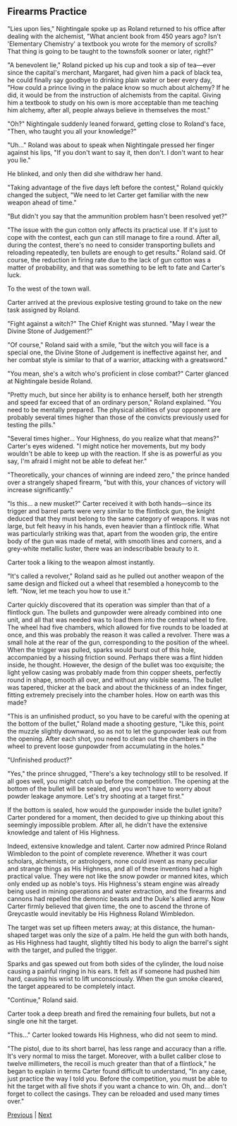 ## Firearms Practice
"Lies upon lies," Nightingale spoke up as Roland returned to his office after dealing with the alchemist, "What ancient book from 450 years ago? Isn't 'Elementary Chemistry' a textbook you wrote for the memory of scrolls? That thing is going to be taught to the townsfolk sooner or later, right?"



"A benevolent lie," Roland picked up his cup and took a sip of tea—ever since the capital's merchant, Margaret, had given him a pack of black tea, he could finally say goodbye to drinking plain water or beer every day, "How could a prince living in the palace know so much about alchemy? If he did, it would be from the instruction of alchemists from the capital. Giving him a textbook to study on his own is more acceptable than me teaching him alchemy, after all, people always believe in themselves the most."



"Oh?" Nightingale suddenly leaned forward, getting close to Roland's face, "Then, who taught you all your knowledge?"



"Uh..." Roland was about to speak when Nightingale pressed her finger against his lips, "If you don't want to say it, then don't. I don't want to hear you lie."



He blinked, and only then did she withdraw her hand.



"Taking advantage of the five days left before the contest," Roland quickly changed the subject, "We need to let Carter get familiar with the new weapon ahead of time."



"But didn't you say that the ammunition problem hasn't been resolved yet?"



"The issue with the gun cotton only affects its practical use. If it's just to cope with the contest, each gun can still manage to fire a round. After all, during the contest, there's no need to consider transporting bullets and reloading repeatedly, ten bullets are enough to get results." Roland said. Of course, the reduction in firing rate due to the lack of gun cotton was a matter of probability, and that was something to be left to fate and Carter's luck.



To the west of the town wall.

Carter arrived at the previous explosive testing ground to take on the new task assigned by Roland.

"Fight against a witch?" The Chief Knight was stunned. "May I wear the Divine Stone of Judgement?"

"Of course," Roland said with a smile, "but the witch you will face is a special one, the Divine Stone of Judgement is ineffective against her, and her combat style is similar to that of a warrior, attacking with a greatsword."

"You mean, she's a witch who's proficient in close combat?" Carter glanced at Nightingale beside Roland.

"Pretty much, but since her ability is to enhance herself, both her strength and speed far exceed that of an ordinary person," Roland explained. "You need to be mentally prepared. The physical abilities of your opponent are probably several times higher than those of the convicts previously used for testing the pills."

"Several times higher... Your Highness, do you realize what that means?" Carter's eyes widened. "I might notice her movements, but my body wouldn't be able to keep up with the reaction. If she is as powerful as you say, I'm afraid I might not be able to defeat her."

"Theoretically, your chances of winning are indeed zero," the prince handed over a strangely shaped firearm, "but with this, your chances of victory will increase significantly."

"Is this... a new musket?" Carter received it with both hands—since its trigger and barrel parts were very similar to the flintlock gun, the knight deduced that they must belong to the same category of weapons. It was not large, but felt heavy in his hands, even heavier than a flintlock rifle. What was particularly striking was that, apart from the wooden grip, the entire body of the gun was made of metal, with smooth lines and corners, and a grey-white metallic luster, there was an indescribable beauty to it.



Carter took a liking to the weapon almost instantly.



"It's called a revolver," Roland said as he pulled out another weapon of the same design and flicked out a wheel that resembled a honeycomb to the left. "Now, let me teach you how to use it."



Carter quickly discovered that its operation was simpler than that of a flintlock gun. The bullets and gunpowder were already combined into one unit, and all that was needed was to load them into the central wheel to fire. The wheel had five chambers, which allowed for five rounds to be loaded at once, and this was probably the reason it was called a revolver. There was a small hole at the rear of the gun, corresponding to the position of the wheel. When the trigger was pulled, sparks would burst out of this hole, accompanied by a hissing friction sound. Perhaps there was a flint hidden inside, he thought. However, the design of the bullet was too exquisite; the light yellow casing was probably made from thin copper sheets, perfectly round in shape, smooth all over, and without any visible seams. The bullet was tapered, thicker at the back and about the thickness of an index finger, fitting extremely precisely into the chamber holes. How on earth was this made?



"This is an unfinished product, so you have to be careful with the opening at the bottom of the bullet," Roland made a shooting gesture, "Like this, point the muzzle slightly downward, so as not to let the gunpowder leak out from the opening. After each shot, you need to clean out the chambers in the wheel to prevent loose gunpowder from accumulating in the holes."



"Unfinished product?"



"Yes," the prince shrugged, "There's a key technology still to be resolved. If all goes well, you might catch up before the competition. The opening at the bottom of the bullet will be sealed, and you won't have to worry about powder leakage anymore. Let's try shooting at a target first."



If the bottom is sealed, how would the gunpowder inside the bullet ignite? Carter pondered for a moment, then decided to give up thinking about this seemingly impossible problem. After all, he didn't have the extensive knowledge and talent of His Highness.



Indeed, extensive knowledge and talent. Carter now admired Prince Roland Wimbledon to the point of complete reverence. Whether it was court scholars, alchemists, or astrologers, none could invent as many peculiar and strange things as His Highness, and all of these inventions had a high practical value. They were not like the snow powder or manned kites, which only ended up as noble's toys. His Highness's steam engine was already being used in mining operations and water extraction, and the firearms and cannons had repelled the demonic beasts and the Duke's allied army. Now Carter firmly believed that given time, the one to ascend the throne of Greycastle would inevitably be His Highness Roland Wimbledon.



The target was set up fifteen meters away; at this distance, the human-shaped target was only the size of a palm. He held the gun with both hands, as His Highness had taught, slightly tilted his body to align the barrel's sight with the target, and pulled the trigger.



Sparks and gas spewed out from both sides of the cylinder, the loud noise causing a painful ringing in his ears. It felt as if someone had pushed him hard, causing his wrist to lift unconsciously. When the gun smoke cleared, the target appeared to be completely intact.



"Continue," Roland said.



Carter took a deep breath and fired the remaining four bullets, but not a single one hit the target.



"This..." Carter looked towards His Highness, who did not seem to mind.



"The pistol, due to its short barrel, has less range and accuracy than a rifle. It's very normal to miss the target. Moreover, with a bullet caliber close to twelve millimeters, the recoil is much greater than that of a flintlock," he began to explain in terms Carter found difficult to understand, "In any case, just practice the way I told you. Before the competition, you must be able to hit the target with all five shots if you want a chance to win. Oh, and... don't forget to collect the casings. They can be reloaded and used many times over."





[Previous](CH0161.md) | [Next](CH0163.md)
